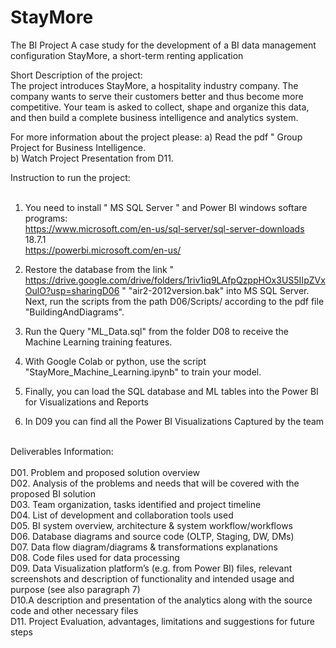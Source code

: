 # StayMore
The BI Project A case study for the development of a BI data management configuration StayMore, a short-term renting application

Short Description of the project:  <br> 
The project introduces StayMore, a hospitality industry company. The company wants to serve their customers better and thus become more competitive.
Your team is asked to collect, shape and organize this data, and then build a complete business intelligence and analytics system.

For more information about the project please:
a) Read the pdf " Group Project for Business Intelligence. <br>
b) Watch Project Presentation from D11. <br>

Instruction to run the project: <br> <br>
1) You need to install " MS SQL Server " and Power BI windows softare programs: <br>
https://www.microsoft.com/en-us/sql-server/sql-server-downloads 18.7.1 <br>
https://powerbi.microsoft.com/en-us/ <br>

2) Restore the database from the link " https://drive.google.com/drive/folders/1riv1iq9LAfpQzppHOx3US5IIpZVxOulO?usp=sharingD06 " "air2-2012version.bak" into MS SQL Server. <br>
Next, run the scripts from the path  D06/Scripts/ according to the pdf file "BuildingAndDiagrams". <br>

3) Run the Query "ML_Data.sql" from the folder D08 to receive the Machine Learning training features. <br>
4) With Google Colab or python, use the script "StayMore_Machine_Learning.ipynb" to train your model. <br>
5) Finally, you can load the SQL database and ML tables into the Power BI for Visualizations and Reports <br>
6) In D09 you can find all the Power BI Visualizations Captured by the team <br> <br>

Deliverables Information: <br> <br>
D01. Problem and proposed solution overview <br>
D02. Analysis of the problems and needs that will be covered with the proposed BI solution <br>
D03. Team organization, tasks identified and project timeline <br>
D04. List of development and collaboration tools used <br>
D05. BI system overview, architecture & system workflow/workflows <br>
D06. Database diagrams and source code (OLTP, Staging, DW, DMs) <br>
D07. Data flow diagram/diagrams & transformations explanations <br>
D08. Code files used for data processing <br>
D09. Data Visualization platform’s (e.g. from Power BI) files, relevant screenshots and description of functionality and intended usage and purpose (see also paragraph 7) <br>
D10.A description and presentation of the analytics along with the source code and other necessary files <br>
D11. Project Evaluation, advantages, limitations and suggestions for future steps <br>
